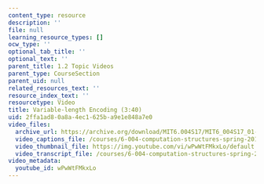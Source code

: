 ```yaml
---
content_type: resource
description: ''
file: null
learning_resource_types: []
ocw_type: ''
optional_tab_title: ''
optional_text: ''
parent_title: 1.2 Topic Videos
parent_type: CourseSection
parent_uid: null
related_resources_text: ''
resource_index_text: ''
resourcetype: Video
title: Variable-length Encoding (3:40)
uid: 2ffa1ad8-0a8a-4ec1-625b-a9e1e848a7e0
video_files:
  archive_url: https://archive.org/download/MIT6.004S17/MIT6_004S17_01-02-07_300k.mp4
  video_captions_file: /courses/6-004-computation-structures-spring-2017/3a821b81f0845366ac66d43a24e77e09_wPwWtFMkxLo.vtt
  video_thumbnail_file: https://img.youtube.com/vi/wPwWtFMkxLo/default.jpg
  video_transcript_file: /courses/6-004-computation-structures-spring-2017/13a1aae555502bb21d8ff28b1e0eae06_wPwWtFMkxLo.pdf
video_metadata:
  youtube_id: wPwWtFMkxLo
---
```

